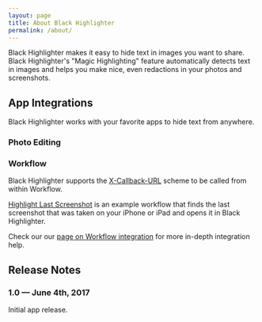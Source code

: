 ```yaml
---
layout: page
title: About Black Highlighter
permalink: /about/
---
```


Black Highlighter makes it easy to hide text in images you want to share. Black Highlighter's "Magic Highlighting" feature automatically detects text in images and helps you make nice, even redactions in your photos and screenshots.

## App Integrations

Black Highlighter works with your favorite apps to hide text from anywhere.

### Photo Editing

### Workflow

Black Highlighter supports the [X-Callback-URL](http://x-callback-url.com) scheme to be called from within Workflow.

[Highlight Last Screenshot](#) is an example workflow that finds the last screenshot that was taken on your iPhone or iPad and opens it in Black Highlighter.

Check our our [page on Workflow integration](/workflow) for more in-depth integration help.

## Release Notes

### 1.0 &mdash; June 4th, 2017

Initial app release.
